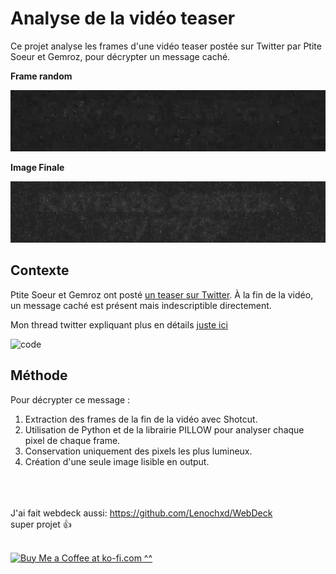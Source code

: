 # Analyse de la vidéo teaser

Ce projet analyse les frames d'une vidéo teaser postée sur Twitter par Ptite Soeur et Gemroz, pour décrypter un message caché. 

**Frame random**

![Frame random](example.png)

**Image Finale**

![Image Finale](output.png)

## Contexte
Ptite Soeur et Gemroz ont posté [un teaser sur Twitter](https://twitter.com/PRXPVNE/status/1800230037611753785). À la fin de la vidéo, un message caché est présent mais indescriptible directement. 

Mon thread twitter expliquant plus en détails [juste ici](https://twitter.com/LenochJ/status/1800313166775427112)

![code](https://i.imgur.com/kuB9tae.png)

## Méthode
Pour décrypter ce message :
1. Extraction des frames de la fin de la vidéo avec Shotcut.
2. Utilisation de Python et de la librairie PILLOW pour analyser chaque pixel de chaque frame.
3. Conservation uniquement des pixels les plus lumineux.
4. Création d'une seule image lisible en output.


\
\
\
J'ai fait webdeck aussi: https://github.com/Lenochxd/WebDeck \
super projet 👍

\
<a href="https://ko-fi.com/lenoch" target="_blank"><img height="35" style="height:46px;" src="https://az743702.vo.msecnd.net/cdn/kofi3.png?v=0" alt="Buy Me a Coffee at ko-fi.com"/>
^^